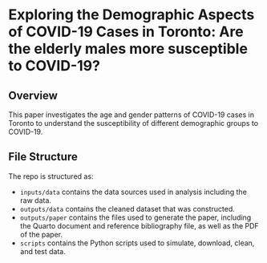 # Exploring the Demographic Aspects of COVID-19 Cases in Toronto: Are the elderly males more susceptible to COVID-19?

## Overview

This paper investigates the age and gender patterns of COVID-19 cases in Toronto to understand the susceptibility of different demographic groups to COVID-19.

## File Structure

The repo is structured as:

-   `inputs/data` contains the data sources used in analysis including the raw data.
-   `outputs/data` contains the cleaned dataset that was constructed.
-   `outputs/paper` contains the files used to generate the paper, including the Quarto document and reference bibliography file, as well as the PDF of the paper. 
-   `scripts` contains the Python scripts used to simulate, download, clean, and test data.